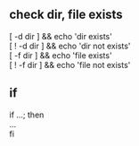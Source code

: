## check dir, file exists

[ -d dir ] && echo 'dir exists' <br>
[ ! -d dir ] && echo 'dir not exists' <br>
[ -f dir ] && echo 'file exists' <br>
[ ! -f dir ] && echo 'file not exists' <br>

## if
if ...; then <br>
    ... <br>
fi
